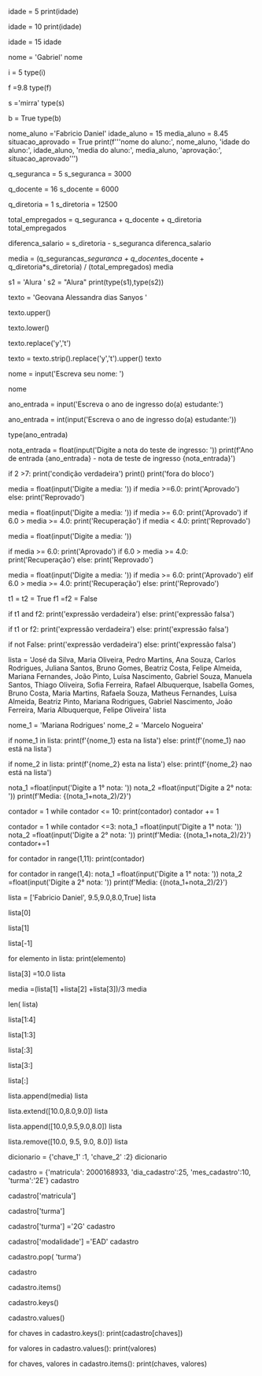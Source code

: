 
idade = 5
print(idade)


idade = 10
print(idade)

idade = 15
idade

nome = 'Gabriel'
nome

i = 5
type(i)

f =9.8
type(f)

s ='mirra'
type(s)

b = True
type(b)

nome_aluno ='Fabricio Daniel'
idade_aluno = 15
media_aluno = 8.45
situacao_aprovado = True
print(f'''nome do aluno:', nome_aluno, 'idade do aluno:', idade_aluno, 'media do aluno:', media_aluno, 'aprovação:', situacao_aprovado''')




q_seguranca = 5
s_seguranca = 3000

q_docente = 16
s_docente = 6000

q_diretoria = 1
s_diretoria = 12500


total_empregados = q_seguranca + q_docente + q_diretoria
total_empregados

diferenca_salario = s_diretoria - s_seguranca
diferenca_salario

media = (q_seguranca*s_seguranca + q_docente*s_docente + q_diretoria*s_diretoria) / (total_empregados)
media

s1 = 'Alura '
s2 = "Alura"
print(type(s1),type(s2))

texto = 'Geovana Alessandra dias Sanyos '

texto.upper()

texto.lower()

texto.replace('y','t')

texto = texto.strip().replace('y','t').upper()
texto

nome = input('Escreva seu nome: ')

nome

ano_entrada = input('Escreva o ano de ingresso do(a) estudante:')


ano_entrada = int(input('Escreva o ano de ingresso do(a) estudante:'))


type(ano_entrada)

nota_entrada = float(input('Digite a nota do teste de ingresso: '))
print(f'Ano de entrada {ano_entrada} - nota de teste de ingresso {nota_entrada}')





if 2 >7:
  print('condição verdadeira')
  print()
print('fora do bloco')

media = float(input('Digite a media: '))
if media >=6.0:
  print('Aprovado')
else:
  print('Reprovado')


media = float(input('Digite a media: '))
if media >= 6.0:
   print('Aprovado')
if 6.0 > media >= 4.0:
    print('Recuperação')
if media < 4.0:
    print('Reprovado')

media = float(input('Digite a media: '))

if media >= 6.0:
   print('Aprovado')
if 6.0 > media >= 4.0:
    print('Recuperação')
else:
    print('Reprovado')

media = float(input('Digite a media: '))
if media >= 6.0:
   print('Aprovado')
elif 6.0 > media >= 4.0:
    print('Recuperação')
else:
    print('Reprovado')

t1 = t2 = True
f1 =f2 = False


if t1 and f2:
  print('expressâo verdadeira')
else:
  print('expressão falsa')

if  t1 or f2:
  print('expressâo verdadeira')
else:
  print('expressão falsa')

if not False:
  print('expressâo verdadeira')
else:
  print('expressão falsa')

lista = 'José da Silva, Maria Oliveira, Pedro Martins, Ana Souza, Carlos Rodrigues, Juliana Santos, Bruno Gomes, Beatriz Costa, Felipe Almeida, Mariana Fernandes, João Pinto, Luísa Nascimento, Gabriel Souza, Manuela Santos, Thiago Oliveira, Sofia Ferreira, Rafael Albuquerque, Isabella Gomes, Bruno Costa, Maria Martins, Rafaela Souza, Matheus Fernandes, Luísa Almeida, Beatriz Pinto, Mariana Rodrigues, Gabriel Nascimento, João Ferreira, Maria Albuquerque, Felipe Oliveira'
lista

nome_1 = 'Mariana Rodrigues'
nome_2 = 'Marcelo Nogueira'

if nome_1 in lista:
  print(f'{nome_1} esta na lista')
else:
  print(f'{nome_1} nao está na lista')

if nome_2 in lista:
  print(f'{nome_2} esta na lista')
else:
  print(f'{nome_2} nao está na lista')

nota_1 =float(input('Digite a  1° nota: '))
nota_2 =float(input('Digite a 2° nota: '))
print(f'Media: {(nota_1+nota_2)/2}')

contador = 1
while contador <= 10:
  print(contador)
  contador += 1

contador = 1
while contador <=3:
 nota_1 =float(input('Digite a  1° nota: '))
 nota_2 =float(input('Digite a 2° nota: '))
 print(f'Media: {(nota_1+nota_2)/2}')
 contador+=1

for contador in range(1,11):
  print(contador)

for contador in range(1,4):
  nota_1 =float(input('Digite a  1° nota: '))
  nota_2 =float(input('Digite a 2° nota: '))
print(f'Media: {(nota_1+nota_2)/2}')

lista = ['Fabricio Daniel', 9.5,9.0,8.0,True]
lista

lista[0]

lista[1]

lista[-1]

for elemento in lista:
  print(elemento)

lista[3] =10.0
lista

media =(lista[1] +lista[2] +lista[3])/3
media

len( lista)

lista[1:4]

lista[1:3]

lista[:3]

lista[3:]

lista[:]

lista.append(media)
lista

lista.extend([10.0,8.0,9.0])
lista

lista.append([10.0,9.5,9.0,8.0])
lista

lista.remove([10.0, 9.5, 9.0, 8.0])
lista

dicionario = {'chave_1' :1, 'chave_2' :2}
dicionario

cadastro = {'matricula': 2000168933,
              'dia_cadastro':25,
              'mes_cadastro':10,
              'turma':'2E'}
cadastro             

cadastro['matricula']

cadastro['turma']

cadastro['turma'] ='2G'
cadastro

cadastro['modalidade'] ='EAD'
cadastro

cadastro.pop( 'turma')


cadastro

cadastro.items()

cadastro.keys()

cadastro.values()

for chaves in cadastro.keys():
  print(cadastro[chaves])

for valores in cadastro.values():
 print(valores)

for chaves, valores in cadastro.items():
  print(chaves, valores)

